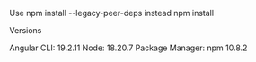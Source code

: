 Use npm install --legacy-peer-deps instead npm install

Versions

Angular CLI: 19.2.11
Node: 18.20.7
Package Manager: npm 10.8.2
